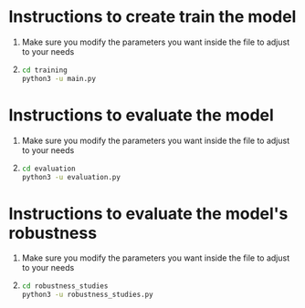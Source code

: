 # Instructions to create train the model
1. Make sure you modify the parameters you want inside the file to adjust to your needs
2.  ```sh
    cd training
    python3 -u main.py
    ```

# Instructions to evaluate the model
1. Make sure you modify the parameters you want inside the file to adjust to your needs
2.  ```sh
    cd evaluation
    python3 -u evaluation.py
    ```

# Instructions to evaluate the model's robustness
1. Make sure you modify the parameters you want inside the file to adjust to your needs
2.  ```sh
    cd robustness_studies
    python3 -u robustness_studies.py
    ```